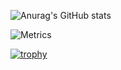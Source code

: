 
![Anurag's GitHub stats](https://github-readme-stats.vercel.app/api?username=YiZhiDaNengMao&show_icons=true&theme=shades-of-purple)

![Metrics](https://metrics.lecoq.io/YiZhiDaNengMao?template=classic&base=header%2C%20activity%2C%20community%2C%20repositories%2C%20metadata&base.indepth=false&base.hireable=false&config.timezone=Asia%2FShanghai)

[![trophy](https://github-profile-trophy.vercel.app/?username=YiZhiDengMao&theme=shades-of-purple)](https://github.com/ryo-ma/github-profile-trophy)
